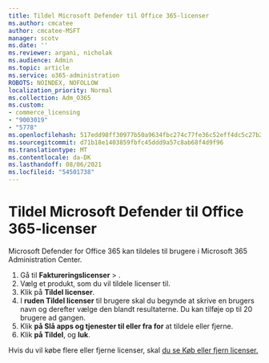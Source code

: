 ```yaml
---
title: Tildel Microsoft Defender til Office 365-licenser
ms.author: cmcatee
author: cmcatee-MSFT
manager: scotv
ms.date: ''
ms.reviewer: argani, nicholak
ms.audience: Admin
ms.topic: article
ms.service: o365-administration
ROBOTS: NOINDEX, NOFOLLOW
localization_priority: Normal
ms.collection: Adm_O365
ms.custom:
- commerce_licensing
- "9003019"
- "5778"
ms.openlocfilehash: 517edd98ff30977b50a9634fbc274c77fe36c52eff4dc5c27b24e1d57dc7cc8e
ms.sourcegitcommit: d71b18e1403859fbfc45ddd9a57c8ab68f4d9f96
ms.translationtype: MT
ms.contentlocale: da-DK
ms.lasthandoff: 08/06/2021
ms.locfileid: "54501738"
---
```

# <a name="assign-microsoft-defender-for-office-365-licenses"></a>Tildel Microsoft Defender til Office 365-licenser

Microsoft Defender for Office 365 kan tildeles til brugere i Microsoft 365 Administration Center.

1. Gå til **Faktureringslicenser**  >  [](https://go.microsoft.com/fwlink/p/?linkid=842264).
2. Vælg et produkt, som du vil tildele licenser til.
3. Klik på **Tildel licenser**.
4. I **ruden Tildel licenser**  til brugere skal du begynde at skrive en brugers navn og derefter vælge den blandt resultaterne. Du kan tilføje op til 20 brugere ad gangen.
5. Klik **på Slå apps og tjenester til eller fra for**  at tildele eller fjerne.
6. Klik **på Tildel**, og  **luk**.

Hvis du vil købe flere eller fjerne licenser, skal [du se Køb eller fjern licenser.](/microsoft-365/commerce/licenses/buy-licenses#buy-or-remove-licenses-for-your-business-subscription)